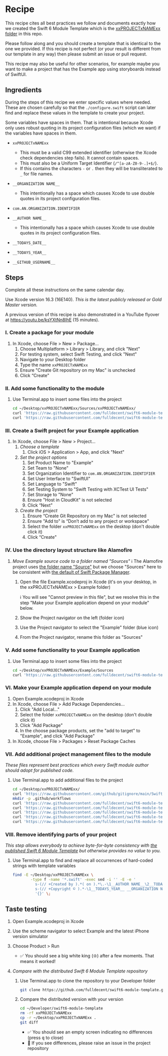# Recipe

This recipe cites all best practices we follow and documents exactly how we created the Swift 6 Module Template which is the [xxPROJECTxNAMExx folder](./xxPROJECTxNAMExx) in this repo.

Please follow along and you should create a template that is identical to the one we provided. If this recipe is not perfect (or your result is different from our template in any way) then please submit an issue or pull request.

This recipe may also be useful for other scenarios, for example maybe you want to make a project that has the Example app using storyboards instead of SwiftUI.

## Ingredients

During the steps of this recipe we enter specific values where needed. These are chosen carefully so that the `./configure.swift` script can later find and replace these values in the template to create your project.

Some variables have spaces in them. That is intentional because Xcode only uses robust quoting in its project configuration files (which we want) if the variables have spaces in them.

- `xxPROJECTxNAMExx`
  - This must be a valid C99 extended identifier (otherwise the Xcode check dependencies step fails). It cannot contain spaces.
  - This must also be a Uniform Target Identifier (``/^[a-zA-Z0-9-.]+$/``).
  - If this contains the characters `-` or `.` then they will be transliterated to `_` for file names.

- `__ORGANIZATION NAME__`
  - This intentionally has a space which causes Xcode to use double quotes in its project configuration files.

- `com.AN.ORGANIZATION.IDENTIFIER`

- `__AUTHOR NAME__`
  - This intentionally has a space which causes Xcode to use double quotes in its project configuration files.

- `__TODAYS_DATE__`

- `__TODAYS_YEAR__`

- `__GITHUB_USERNAME__`

## Steps

Complete all these instructions on the same calendar day.

Use Xcode version 16.3 (16E140). *This is the latest publicly released or Gold Master version.*

A previous version of this recipe is also demonstrated in a YouTube flyover at <https://youtu.be/ksYXtNn8lhE> (15 minutes).

### I. Create a package for your module

1. In Xcode, choose File > New > Package…
   1. Choose Multiplatform > Library > Library, and click "Next"
   2. For testing system, select Swift Testing, and click "Next"
   3. Navigate to your Desktop folder
   4. Type the name `xxPROJECTxNAMExx`
   5. Ensure "Create Git repository on my Mac" is unchecked
   6. Click “Create"

### II. Add some functionality to the module

1. Use Terminal.app to insert some files into the project

   ```sh
   cd ~/Desktop/xxPROJECTxNAMExx/Sources/xxPROJECTxNAMExx/
   curl 'https://raw.githubusercontent.com/fulldecent/swift6-module-template/main/xxPROJECTxNAMExx/Sources/xxPROJECTxNAMExx/xxPROJECTxNAMExx.swift' -o xxPROJECTxNAMExx.swift
   curl 'https://raw.githubusercontent.com/fulldecent/swift6-module-template/main/xxPROJECTxNAMExx/Sources/xxPROJECTxNAMExx/White%20King.swift' -o White\ King.swift
   ```

### III. Create a Swift project for your Example application

1. In Xcode, choose File > New > Project…
   1. *Choose a template*
      1. Click iOS > Application > App, and click "Next"
   2. *Set the project options*
      1. Set Product Name to "Example"
      2. Set Team to "None"
      3. Set Organization Identifier to `com.AN.ORGANIZATION.IDENTIFIER`
      4. Set User Interface to "SwiftUI"
      5. Set Language to "Swift"
      6. Set Testing System to "Swift Testing with XCTest UI Tests"
      7. Set Storage to "None"
      8. Ensure "Host in CloudKit" is not selected
      9. Click “Next"
   3. *Create the project*
      1. Ensure “Create Git Repository on my Mac" is not selected
      2. Ensure "Add to" is “Don’t add to any project or workspace"
      3. Select the folder `xxPROJECTxNAMExx` on the desktop (don't double click it)
      4. Click “Create"

### IV. Use the directory layout structure like Alamofire

1. *Move Example source code to a folder named "Sources"*
   :information_source: The Alamofire project uses [the folder name "Source"](https://github.com/Alamofire/Alamofire/tree/master/Example/Source) but we choose "Sources" here to be consistent with [the default of Swift Package Manager](https://github.com/swiftlang/swift-package-manager/blob/451196234d81f82a147293105fd4467cdd69b6ac/Sources/Workspace/InitPackage.swift#L570C48-L570C50).
   
   1. Open the file Example.xcodeproj in Xcode (it's on your desktop, in the xxPROJECTxNAMExx > Example folder)
   
      :information_source: You will see "Cannot preview in this file", but we resolve this in the step "Make your Example application depend on your module" below.
   
   2. Show the Project navigator on the left (folder icon)
   
   3. Use the Project navigator to select the "Example" folder (blue icon)
   
   4. From the Project navigator, rename this folder as "Sources"

### V. Add some functionality to your Example application

1. Use Terminal.app to insert some files into the project

   ```sh
   cd ~/Desktop/xxPROJECTxNAMExx/Example/Sources
   curl 'https://raw.githubusercontent.com/fulldecent/swift6-module-template/main/xxPROJECTxNAMExx/Example/Sources/ContentView.swift' -o ContentView.swift
   ```

### VI. Make your Example application depend on your module

1. Open Example.xcodeproj in Xcode
2. In Xcode, choose File > Add Package Dependencies...
   1. Click "Add Local..."
   2. Select the folder `xxPROJECTxNAMExx` on the desktop (don't double click it)
   3. Click "Add Package"
   4. In the choose package products, set the "add to target" to "Example", and click "Add Package"
3. In Xcode, choose File > Packages > Reset Package Caches

### VII. Add additional project management files to the module

*These files represent best practices which every Swift module author should adopt for published code.*

1. Use Terminal.app to add additional files to the project

    ```sh
    cd ~/Desktop/xxPROJECTxNAMExx/
    curl 'https://raw.githubusercontent.com/github/gitignore/main/Swift.gitignore' -o .gitignore
    mkdir -p .github/workflows
    curl 'https://raw.githubusercontent.com/fulldecent/swift6-module-template/main/xxPROJECTxNAMExx/.github/workflows/ci.yml' -o .github/workflows/ci.yml
    curl 'https://raw.githubusercontent.com/fulldecent/swift6-module-template/main/xxPROJECTxNAMExx/LICENSE' -o LICENSE
    curl 'https://raw.githubusercontent.com/fulldecent/swift6-module-template/main/xxPROJECTxNAMExx/README.md' -o README.md
    curl 'https://raw.githubusercontent.com/fulldecent/swift6-module-template/main/xxPROJECTxNAMExx/CHANGELOG.md' -o CHANGELOG.md
    curl 'https://raw.githubusercontent.com/fulldecent/swift6-module-template/main/xxPROJECTxNAMExx/CONTRIBUTING.md' -o CONTRIBUTING.md
    ```

### VIII. Remove identifying parts of your project

*This step allows everybody to achieve byte-for-byte consistency with [the published Swift 6 Module Template](https://github.com/fulldecent/swift5-module-template/tree/main/xxPROJECTxNAMExx) but otherwise provides no value to you.*

1. Use Terminal.app to find and replace all occurrences of hard-coded strings with template variables

   ```sh
   find -E ~/Desktop/xxPROJECTxNAMExx \
           -type f -name '*.swift' -exec sed -i '' -E -e '
             s-(// +Created by ).*( on ).*\.-\1__AUTHOR NAME__\2__TODAYS_DATE__.-
             s-(// +Copyright © ).*-\1__TODAYS_YEAR__ __ORGANIZATION NAME__. All rights reserved.-' \
             '{}' \;
   ```

## Taste testing

1. Open Example.xcodeproj in Xcode

2. Use the scheme navigator to select Example and the latest iPhone version simulator

3. Choose Product > Run

   - :white_check_mark: You should see a big white king (♔) after a few moments. That means it worked!

4. *Compare with the distributed Swift 6 Module Template repository*

   1. Use Terminal.app to clone the repository to your Developer folder

       ```sh
       git clone https://github.com/fulldecent/swift6-module-template.git ~/Developer/swift6-module-template
       ```

   2. Compare the distributed version with your version

       ```sh
       cd ~/Developer/swift6-module-template
       rm -rf xxPROJECTxNAMExx
       cp -r ~/Desktop/xxPROJECTxNAMExx .
       git diff
       ```

       - :white_check_mark: You should see an empty screen indicating no differences (press <kbd>q</kbd> to close)
       - :mega: If you see differences, please raise an issue in the project repository
